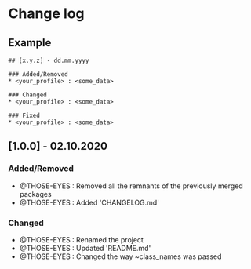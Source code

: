 # Change log

## Example
```
## [x.y.z] - dd.mm.yyyy

### Added/Removed
* <your_profile> : <some_data>

### Changed
* <your_profile> : <some_data>

### Fixed
* <your_profile> : <some_data>
```

## [1.0.0] - 02.10.2020

### Added/Removed
* @THOSE-EYES : Removed all the remnants of the previously merged packages
* @THOSE-EYES : Added 'CHANGELOG.md'

### Changed
* @THOSE-EYES : Renamed the project
* @THOSE-EYES : Updated 'README.md'
* @THOSE-EYES : Changed the way ~class_names was passed